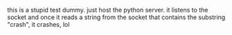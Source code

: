 this is a stupid test dummy. just host the python server. it listens to the socket and once it reads a string from the socket that contains the substring "crash", it crashes, lol